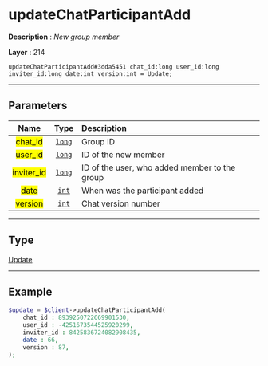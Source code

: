 # updateChatParticipantAdd

**Description** : *New group member*

**Layer** : 214

```tl
updateChatParticipantAdd#3dda5451 chat_id:long user_id:long inviter_id:long date:int version:int = Update;
```

---

## Parameters

| Name | Type | Description |
| :---: | :---: | :--- |
| <mark>chat_id</mark> | [`long`](type/long) | Group ID |
| <mark>user_id</mark> | [`long`](type/long) | ID of the new member |
| <mark>inviter_id</mark> | [`long`](type/long) | ID of the user, who added member to the group |
| <mark>date</mark> | [`int`](type/int) | When was the participant added |
| <mark>version</mark> | [`int`](type/int) | Chat version number |

---

## Type

[Update](type/Update)

---

## Example

```php
$update = $client->updateChatParticipantAdd(
	chat_id : 8939250722669901530,
	user_id : -4251673544525920299,
	inviter_id : 8425836724082908435,
	date : 66,
	version : 87,
);
```